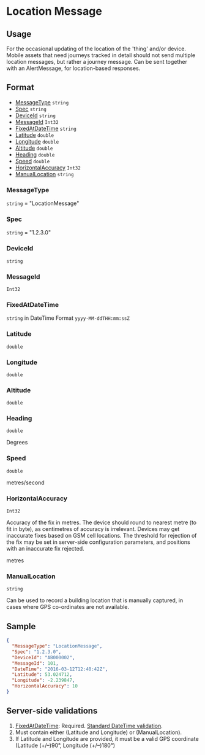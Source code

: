 # Location Message
## Usage
For the occasional updating of the location of the 'thing' and/or device. Mobile assets that need journeys tracked in detail should not send multiple location messages, but rather a journey message. Can be sent together with an AlertMessage, for location-based responses.

## Format
* [MessageType](#messagetype) ```string```
* [Spec](#spec) ```string```
* [DeviceId](#deviceid) ```string```
* [MessageId](#messageid) ```Int32```
* [FixedAtDateTime](#fixedatdatetime) ```string```
* [Latitude](#latitude) ```double```
* [Longitude](#longitude) ```double```
* [Altitude](#altitude) ```double```
* [Heading](#heading) ```double```
* [Speed](#speed) ```double```
* [HorizontalAccuracy](#horizontalaccuracy) ```Int32```
* [ManualLocation](#manualLocation) ```string```

### MessageType
```string``` = "LocationMessage"
### Spec
```string``` = "1.2.3.0"
### DeviceId
```string``` 
### MessageId
```Int32```
### FixedAtDateTime
```string``` in DateTime Format ```yyyy-MM-ddTHH:mm:ssZ```
### Latitude
```double``` 
### Longitude
```double``` 
### Altitude
```double``` 
### Heading
```double```

Degrees
### Speed
```double``` 

metres/second
### HorizontalAccuracy
```Int32``` 

Accuracy of the fix in metres. The device should round to nearest metre (to fit in byte), as centimetres of accuracy is irrelevant. Devices may get inaccurate fixes based on GSM cell locations. The threshold for rejection of the fix may be set in server-side configuration parameters, and positions with an inaccurate fix rejected.

metres
### ManualLocation
```string``` 

Can be used to record a building location that is manually captured, in cases where GPS co-ordinates are not available.

## Sample
```JSON
{
  "MessageType": "LocationMessage",
  "Spec": "1.2.3.0",
  "DeviceId": "AB000002",
  "MessageId": 101,
  "DateTime": "2016-03-12T12:40:42Z",
  "Latitude": 53.024712,
  "Longitude": -2.239847,
  "HorizontalAccuracy": 10
}
```

## Server-side validations
1. [FixedAtDateTime](#fixedatdatetime): Required. [Standard DateTime validation](../00-UsageNotes/DateTime-Formatting.md#standardddateTimevalidation).
2. Must contain either (Latitude and Longitude) or (ManualLocation).
3. If Latitude and Longitude are provided, it must be a valid GPS coordinate (Latitude (+/–)90°, Longitude (+/–)180°)